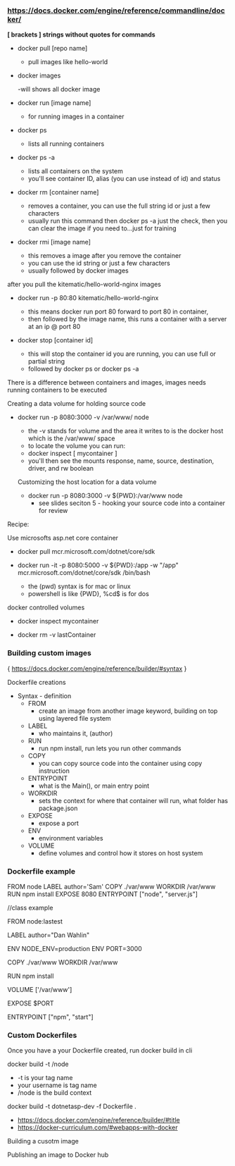 ### https://docs.docker.com/engine/reference/commandline/docker/

**[ brackets ] strings without quotes for commands**

- docker pull [repo name]

  - pull images like hello-world

- docker images

  -will shows all docker image

- docker run [image name]

  - for running images in a container

- docker ps

  - lists all running containers

- docker ps -a

  - lists all containers on the system
  - you'll see container ID, alias (you can use instead of id) and status

- docker rm [container name]

  - removes a container, you can use the full string id or just a few characters
  - usually run this command then docker ps -a just the check, then you can clear the image if you need to...just for training

- docker rmi [image name]

  - this removes a image after you remove the container
  - you can use the id string or just a few characters
  - usually followed by docker images

after you pull the kitematic/hello-world-nginx images

- docker run -p 80:80 kitematic/hello-world-nginx

  - this means docker run port 80 forward to port 80 in container,
  - then followed by the image name, this runs a container with a server at an ip @ port 80

- docker stop [container id]

  - this will stop the container id you are running, you can use full or partial string
  - followed by docker ps or docker ps -a

There is a difference between containers and images, images needs running containers to be executed

Creating a data volume for holding source code

- docker run -p 8080:3000 -v /var/www/ node

  - the -v stands for volume and the area it writes to is the docker host which is the /var/www/ space
  - to locate the volume you can run:
  - docker inspect [ mycontainer ]
  - you'll then see the mounts response, name, source, destination, driver, and rw boolean

  Customizing the host location for a data volume

  - docker run -p 8080:3000 -v ${PWD}:/var/www node
    - see slides seciton 5 - hooking your source code into a container for review

Recipe:

Use microsofts asp.net core container

- docker pull mcr.microsoft.com/dotnet/core/sdk

- docker run -it -p 8080:5000 -v ${PWD}:/app -w "/app" mcr.microsoft.com/dotnet/core/sdk /bin/bash

  - the (pwd) syntax is for mac or linux
  - powershell is like {PWD}, %cd$ is for dos

docker controlled volumes

- docker inspect mycontainer

- docker rm -v lastContainer

### Building custom images

{ https://docs.docker.com/engine/reference/builder/#syntax }

Dockerfile creations

- Syntax - definition
  - FROM
    - create an image from another image keyword, building on top using layered file system
  - LABEL
    - who maintains it, (author)
  - RUN
    - run npm install, run lets you run other commands
  - COPY
    - you can copy source code into the container using copy instruction
  - ENTRYPOINT
    - what is the Main(), or main entry point
  - WORKDIR
    - sets the context for where that container will run, what folder has package.json
  - EXPOSE
    - expose a port
  - ENV
    - environment variables
  - VOLUME
    - define volumes and control how it stores on host system

### Dockerfile example

FROM node
LABEL author='Sam'
COPY ./var/www
WORKDIR /var/www
RUN npm install
EXPOSE 8080
ENTRYPOINT ["node", "server.js"]

//class example

FROM node:lastest

LABEL author="Dan Wahlin"

ENV NODE_ENV=production
ENV PORT=3000

COPY ./var/www
WORKDIR /var/www

RUN npm install

VOLUME ['/var/www']

EXPOSE $PORT

ENTRYPOINT ["npm", "start"]

### Custom Dockerfiles

Once you have a your Dockerfile created, run docker build in cli

docker build -t <your username>/node

- -t is your tag name
- your username is tag name
- /node is the build context

docker build -t dotnetasp-dev -f Dockerfile .

- https://docs.docker.com/engine/reference/builder/#title
- https://docker-curriculum.com/#webapps-with-docker

Building a cusotm image

Publishing an image to Docker hub
